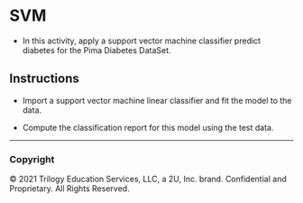 # SVM

* In this activity, apply a support vector machine classifier predict diabetes for the Pima Diabetes DataSet.

## Instructions

* Import a support vector machine linear classifier and fit the model to the data.

* Compute the classification report for this model using the test data.

- - -

### Copyright

© 2021 Trilogy Education Services, LLC, a 2U, Inc. brand. Confidential and Proprietary. All Rights Reserved.
